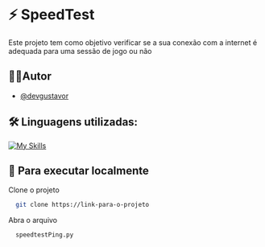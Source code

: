 # ⚡️ SpeedTest

Este projeto tem como objetivo verificar se a sua conexão com a internet é adequada para uma sessão de jogo ou não

## 👨‍💻Autor

- [@devgustavor](https://github.com/devGustavoR)

## 🛠 Linguagens utilizadas:

[![My Skills](https://skillicons.dev/icons?i=python)](https://skillicons.dev)


## 🚀 Para executar localmente

Clone o projeto

```bash
  git clone https://link-para-o-projeto
```

Abra o arquivo

```bash
  speedtestPing.py
```

